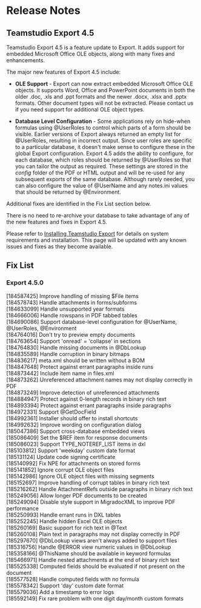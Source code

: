 # Release Notes
## Teamstudio Export 4.5
Teamstudio Export 4.5 is a feature update to Export. It adds support for embedded Microsoft Office OLE objects, along with many fixes and enhancements.

The major new features of Export 4.5 include:

* **OLE Support** - Export can now extract embedded Microsoft Office OLE objects. It supports Word, Office and PowerPoint documents in both the older .doc, .xls and .ppt formats and the newer .docx, .xlsx and .pptx formats. Other document types will not be extracted. Please contact us if you need support for additional OLE object types.

* **Database Level Configuration** - Some applications rely on hide-when formulas using @UserRoles to control which parts of a form should be visible. Earlier versions of Export always returned an empty list for @UserRoles, resulting in incorrect output. Since user roles are specific to a particular database, it doesn't make sense to configure these in the global Export configuration. Export 4.5 adds the ability to configure, for each database, which roles should be returned by @UserRoles so that you can tailor the output as required. These settings are stored in the *config* folder of the PDF or HTML output and will be re-used for any subsequent exports of the same database.  Although rarely needed, you can also configure the value of @UserName and any notes.ini values that should be returned by @Environment.

Additional fixes are identified in the Fix List section below.

There is no need to re-archive your database to take advantage of any of the new features and fixes in Export 4.5.

Please refer to [Installing Teamstudio Export](installing.md) for details on system requirements and installation. This page will be updated with any known issues and fixes as they become available.

## Fix List
### Export 4.5.0
[184587425]	Improve handling of missing $File items  
[184578743]	Handle attachments in forms/subforms  
[184633099]	Handle unsupported year formats  
[184666006]	Handle rowspans in PDF tabbed tables  
[184690086]	Support database-level configuration for @UserName, @UserRoles, @Environment  
[184764016]	Don't try to preview empty documents  
[184763654]	Support 'onread' = 'collapse' in sections  
[184764830]	Handle missing documents in @DbLookup  
[184835589]	Handle corruption in binary bitmaps  
[184836217]	meta.xml should be written without a BOM  
[184847648]	Protect against errant paragraphs inside runs  
[184873442]	Include item name in files.xml  
[184873262]	Unreferenced attachment names may not display correctly in PDF  
[184873249]	Improve detection of unreferenced attachments  
[184884947]	Protect against 0-length records in binary rich text  
[184893394]	Protect against errant paragraphs inside paragraphs  
[184972331]	Support @GetDocField  
[184992361]	Installer should offer to install shortcuts  
[184992632]	Improve wording on configuration dialog  
[185047386]	Support cross-database embedded views  
[185086409]	Set the $REF item for response documents  
[185086023]	Support TYPE\_NOTEREF\_LIST items in dxl  
[185103812]	Support 'weekday' custom date format  
[185131124]	Update code signing certificate  
[185140992]	Fix NPE for attachments on stored forms  
[185141852]	Ignore corrupt OLE object files  
[185142986]	Ignore OLE object files with missing segments  
[185152697]	Improve handling of corrupt tables in binary rich text  
[185216262]	Handle AttachmentRefs outside paragraphs in binary rich text  
[185249056]	Allow longer PDF documents to be created  
[185249094]	Disable style support in MigradocXML to improve PDF performance  
[185250993]	Handle errant runs in DXL tables  
[185252245]	Handle hidden Excel OLE objects  
[185260169]	Basic support for rich text in @Text  
[185260108]	Plain text in paragraphs may not display correctly in PDF  
[185297670]	@DbLookup views aren't always added to support files  
[185316756]	Handle @ERROR view numeric values in @DbLookup  
[185358166]	@ThisName should be available in keyword formulas  
[185466971]	Handle nested attachments at the end of binary rich text  
[185525338]	Computed fields should be evaluated if not present on the document  
[185577528]	Handle computed fields with no formula  
[185578342]	Support 'day' custom date format  
[185579036]	Add a timestamp to error logs  
[185592149]	Fix rare problem with one digit day/month custom formats
